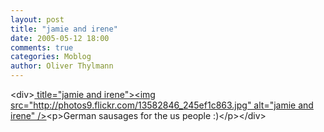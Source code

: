 ```yaml
---
layout: post
title: "jamie and irene"
date: 2005-05-12 18:00
comments: true
categories: Moblog
author: Oliver Thylmann
---
```



&lt;div&gt;[ title=&quot;jamie and irene&quot;&gt;&lt;img src=&quot;http://photos9.flickr.com/13582846_245ef1c863.jpg&quot; alt=&quot;jamie and irene&quot; /&gt;](http://www.flickr.com/photos/oliver/13582846/)&lt;p&gt;German sausages for the us people :)&lt;/p&gt;&lt;/div&gt;


